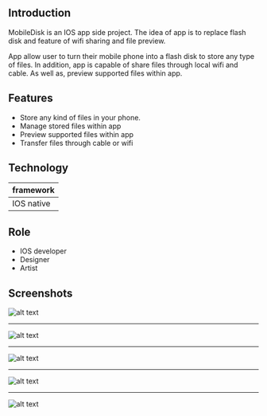 
## Introduction

MobileDisk is an IOS app side project. The idea of app is to replace flash disk 
and feature of wifi sharing and file preview.

App allow user to turn their mobile phone into a flash disk to store any type of files. 
In addition, app is capable of share files through local wifi and cable. As well as, 
preview supported files within app.

## Features

- Store any kind of files in your phone.
- Manage stored files within app
- Preview supported files within app
- Transfer files through cable or wifi

## Technology

| framework |
| --------- |
| IOS native |

## Role

- IOS developer
- Designer
- Artist

## Screenshots

![alt text](https://previews.dropbox.com/p/thumb/AAyzXqZZSz_xi4RzAo0NOt1IFlqMt02fHwLhSCEwkokn6WDy-frNo7W18qPaqHiA5-5N971ayg472Nn5xAGsiRcSVjsDf42N1mqFGcTzSMJn5h3c69r3ZeaBvBMRDtKtPCw2MwGycfrwwpif7PqRcrzVENuOHT8vAkbo87IZ1gWr-NpKMScv-L7LBsu6Vax7vXQzpnM1iWtU9zGDMSuCD1o_MKhtNU4TPMenwBiE-LcV5_TexmFyPFRWoLC-YMRYGZk4WUWK5YY9waHhcvTwF1fiYv-1EV7u7flnTIYQDcS-4PkTca9MwU6RSXkJzIRhH8ehgJaLXVTPT5dWGAJlf796RFt5dR-KhUlUerzK-DH8aQ/p.png?fv_content=true&size_mode=5)

---

![alt text](https://previews.dropbox.com/p/thumb/AAwKT338NjrZvaVyHZ1B_gVh6moVJCZrhbahq-zlAILWiWWhPaWFVocTfZigY7IrmKwTa3-XUH-rdinYzWEB77l7hDDU8Rpz3TlGV5Z9nIjWfbHUYIEVrZR6EtVnf_1UtpEYQkf5XIo5TMzhektSeVF390QIfrRm7Rr7lKPPEgiGLGtKT9E6334IIFM_t1nBDrREFZq9dLKw-IzcOB84ertk_E95dC3Yb27YAqlBDR7u9xbJ6wux7BqTGRvfKVLl1dafITYG86KYg75jXHdbB3Za5SdqBkXNGU4YO6Lp6kKVlu4iWKhhfwy-yxmRpIlrxA-S0eS1GmC02mxze1DJYud565eEU2ZL56gUH9O2ewYdPQ/p.png?fv_content=true&size_mode=5)

---

![alt text](https://previews.dropbox.com/p/thumb/AAzf1GHNC-kzcgfpekvCViW1gTeM3SOWNsdZN2_s8hq_OhRmCT9tCeJ0tCyRlFJh1AZqFPjbgoQeX-rBysZ-c4P2kLi6ze4-dWOzwrxWZqAC4Xi5JCXFEgBsoEhRJd4AeP2HeEQkpEws3JX7cnmwIrcstO0gt8zjQ39oVXAt7xyDG0EZMvVt8W591YFgxNgroIWcEc0DF3Tlpobel1F_D7HQCbG3xNtBy7gvarETJ7nnUm2ziap8AZywipQffJG59L6Ndd3uOmwBZHihhK9FlwMP3v-MqVDftOy21aQfOg0z0xwvjO0zkVeYaLINr75CYj3924IGchcAblevISFfj1TmWPoIDRmvc6sYdi39k0LjDw/p.png?fv_content=true&size_mode=5)

---

![alt text](https://previews.dropbox.com/p/thumb/AAxohY_U-a8ecfBpqp1rcEV5S9hs3kDioorQTNj-8FNjDBXwemNCwCYNwTJZgr4cMv1gWPXYUq1A9qT8dDLFrMO0C2MbjKt1oS0wFsyB_DAvWNpv8heB3tzDaFX_DSVug_Mlv1c8Qf7Ex15jKuvdRwra3jUmDKL6gahw9XdCPfHO9OwcEBiHNc1htC--eIz2FzUxTThJ5-rDQBz_Zfhxdwx9pYGcx_kB9cyzb5Cy2FKFH_p0xowEJNNmDOSuPS5oGqFlZNvPVCXpTp219dILWAgjNHJ_8sQj26DAqMHk6R8jMeo5XlIRbU7OJDdPNgsDXXdD3tcz2Aab41Ihc26B6yUWuGCtM_e5r2-qL0qJRcnLfw/p.png?fv_content=true&size_mode=5)

---

![alt text](https://previews.dropbox.com/p/thumb/AAyMof-_kryemuMtQb9oGcJ4S0-miW-LLCDxKJKZfz7mdjhjuGjdZxbL3gIcAd3e-PkNhNNk2bwx0VXBPPoPnfdEvYlqHpqFSZapSGWh0JLxZUZX8_8fM3_PXd9017dQog34ZNM52IrL5h0IrbWPYsTRMwV2HD7xWXVCYGSmpCW2K0YzEqAhHQzBbSbTJwmswXiaxwwLB4lxBr3-NQgJ16jcTlOJp1ErlIrQwMtS8_yPpCz2Fgjp2v9v1n7dqrRHMNYhMiHiXkNYtda2Y5wDsRDjGlUFNOjjWqbFKIxkrt7oL9vlmPJXm2m-pcYeZ7jAgCMhUnxF18kYZPDl2WBjoibseZJR8__bct1Rqg8bob5Ang/p.png?fv_content=true&size_mode=5)


